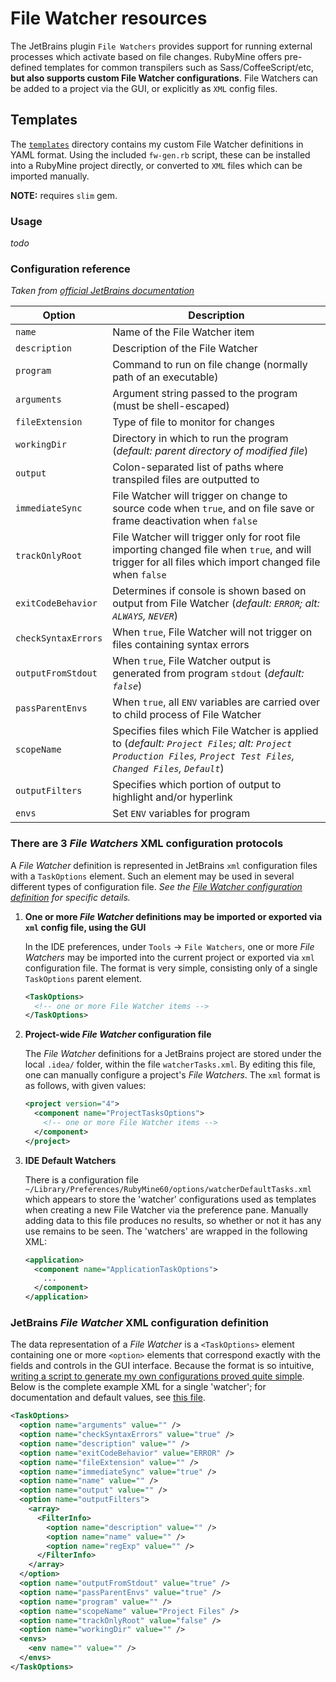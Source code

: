 # File Watcher resources
The JetBrains plugin `File Watchers` provides support for running external processes which activate based on file changes. RubyMine offers pre-defined templates for common transpilers such as Sass/CoffeeScript/etc, **but also supports custom File Watcher configurations**. File Watchers can be added to a project via the GUI, or explicitly as `XML` config files.

## Templates
The [`templates`](templates/) directory contains my custom File Watcher definitions in YAML format. Using the included `fw-gen.rb` script, these can be installed into a RubyMine project directly, or converted to `XML` files which can be imported manually.

**NOTE:** requires `slim` gem.

### Usage
*todo*

### Configuration reference
*Taken from [official JetBrains documentation][3]*

| Option | Description |
|-------------------|------------------------------------------------------------------------------------------------------------------------------------------------------------------|
| `name` | Name of the File Watcher item |
| `description` | Description of the File Watcher |
| `program` | Command to run on file change (normally path of an executable) |
| `arguments` | Argument string passed to the program (must be shell-escaped) |
| `fileExtension` | Type of file to monitor for changes |
| `workingDir` | Directory in which to run the program (*default: parent directory of modified file*) |
| `output` | Colon-separated list of paths where transpiled files are outputted to |
| `immediateSync` | File Watcher will trigger on change to source code when `true`, and on file save or frame deactivation when `false` |
| `trackOnlyRoot` | File Watcher will trigger only for root file importing changed file when `true`, and will trigger for all files which import changed file when `false` |
| `exitCodeBehavior` | Determines if console is shown based on output from File Watcher (*default: `ERROR`; alt: `ALWAYS`, `NEVER`*) |
| `checkSyntaxErrors` | When `true`, File Watcher will not trigger on files containing syntax errors |
| `outputFromStdout` | When `true`, File Watcher output is generated from program `stdout` (*default: `false`*) |
| `passParentEnvs` | When `true`, all `ENV` variables are carried over to child process of File Watcher |
| `scopeName` | Specifies files which File Watcher is applied to (*default: `Project Files`; alt: `Project Production Files`, `Project Test Files`, `Changed Files`, `Default`*) |
| `outputFilters` |  Specifies which portion of output to highlight and/or hyperlink |
| `envs` | Set `ENV` variables for program |

### There are 3 *File Watchers* XML configuration protocols
A *File Watcher* definition is represented in JetBrains `xml` configuration files with a `TaskOptions` element. Such an element may be used in several different types of configuration file. *See the [*File Watcher* configuration definition](#jetbrains-file-watcher-xml-configuration-definition) for specific details.*

1. **One or more *File Watcher* definitions may be imported or exported via `xml` config file, using the GUI**

    In the IDE preferences, under `Tools` -> `File Watchers`, one or more *File Watchers* may be imported into the current project or exported via `xml` configuration file. The format is very simple, consisting only of a single `TaskOptions` parent element.
      
    ```xml
    <TaskOptions>
      <!-- one or more File Watcher items -->
    </TaskOptions>
    ```

2. **Project-wide *File Watcher* configuration file**

    The *File Watcher* definitions for a JetBrains project are stored under the local `.idea/` folder, within the file `watcherTasks.xml`. By editing this file, one can manually configure a project's *File Watchers*. The `xml` format is as follows, with given values:
    
    ```xml
    <project version="4">
      <component name="ProjectTasksOptions">
        <!-- one or more File Watcher items -->
      </component>
    </project>
    ```

3. **IDE Default Watchers**

    There is a configuration file `~/Library/Preferences/RubyMine60/options/watcherDefaultTasks.xml` which appears to store the 'watcher' configurations used as templates when creating a new File Watcher via the preference pane. Manually adding data to this file produces no results, so whether or not it has any use remains to be seen. The 'watchers' are wrapped in the following XML:
    
    ```xml
    <application>
      <component name="ApplicationTaskOptions">
        ...
      </component>
    </application>
    ```

### JetBrains *File Watcher* XML configuration definition
The data representation of a *File Watcher* is a `<TaskOptions>` element containing one or more `<option>` elements that correspond exactly with the fields and controls in the GUI interface. Because the format is so intuitive, [writing a script to generate my own configurations proved quite simple][3]. Below is the complete example XML for a single 'watcher'; for documentation and default values, see [this file][2].

```xml
<TaskOptions>
  <option name="arguments" value="" />
  <option name="checkSyntaxErrors" value="true" />
  <option name="description" value="" />
  <option name="exitCodeBehavior" value="ERROR" />
  <option name="fileExtension" value="" />
  <option name="immediateSync" value="true" />
  <option name="name" value="" />
  <option name="output" value="" />
  <option name="outputFilters">
    <array>
      <FilterInfo>
        <option name="description" value="" />
        <option name="name" value="" />
        <option name="regExp" value="" />
      </FilterInfo>
    </array>
  </option>
  <option name="outputFromStdout" value="true" />
  <option name="passParentEnvs" value="true" />
  <option name="program" value="" />
  <option name="scopeName" value="Project Files" />
  <option name="trackOnlyRoot" value="false" />
  <option name="workingDir" value="" />
  <envs>
    <env name="" value="" />
  </envs>
</TaskOptions>
```



[1]: https://www.jetbrains.com/ruby/help/using-file-watchers.html
[2]: /file-watchers/schema.yml
[3]: https://www.jetbrains.com/ruby/help/new-watcher-dialog.html